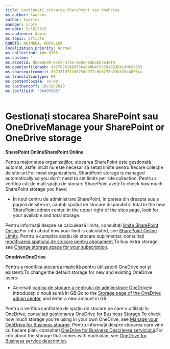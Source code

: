 ```yaml
---
title: Gestionați stocarea SharePoint sau OneDrive
ms.author: kaarins
author: kaarins
manager: scotv
ms.date: 5/18/2018
ms.audience: Admin
ms.topic: article
ROBOTS: NOINDEX, NOFOLLOW
localization_priority: Normal
ms.collection: Adm_O365
ms.custom: ''
ms.assetid: 8b0e6b9b-67c9-4716-8602-ebb58b364ef9
ms.openlocfilehash: 4427626108df36a8b8b4f5535a8236bc4de59832
ms.sourcegitcommit: 037331d71f06750d972c0b6278b23bb15c4806ca
ms.translationtype: MT
ms.contentlocale: ro-RO
ms.lasthandoff: 10/18/2019
ms.locfileid: "36497095"
---
```

# <a name="manage-your-sharepoint-or-onedrive-storage"></a><span data-ttu-id="b8684-102">Gestionați stocarea SharePoint sau OneDrive</span><span class="sxs-lookup"><span data-stu-id="b8684-102">Manage your SharePoint or OneDrive storage</span></span>

 <span data-ttu-id="b8684-103">**SharePoint Online**</span><span class="sxs-lookup"><span data-stu-id="b8684-103">**SharePoint Online**</span></span>
  
<span data-ttu-id="b8684-104">Pentru majoritatea organizațiilor, stocarea SharePoint este gestionată automat, astfel încât nu este necesar să setați limite pentru fiecare colecție de site-uri.</span><span class="sxs-lookup"><span data-stu-id="b8684-104">For most organizations, SharePoint storage is managed automatically so you don't need to set limits per site collection.</span></span> <span data-ttu-id="b8684-105">Pentru a verifica cât de mult spațiu de stocare SharePoint aveți:</span><span class="sxs-lookup"><span data-stu-id="b8684-105">To check how much SharePoint storage you have:</span></span>
  
- <span data-ttu-id="b8684-106">În noul centru de administrare SharePoint, în partea din dreapta sus a paginii de site-uri, căutați spațiul de stocare disponibil și total.</span><span class="sxs-lookup"><span data-stu-id="b8684-106">In the new SharePoint admin center, in the upper right of the sites page, look for your available and total storage.</span></span>
    
<span data-ttu-id="b8684-107">Pentru informații despre se calculează limita, consultați [limite SharePoint Online](https://go.microsoft.com/fwlink/p/?LinkID=856113).</span><span class="sxs-lookup"><span data-stu-id="b8684-107">For info about how your limit is calculated, see [SharePoint Online Limits](https://go.microsoft.com/fwlink/p/?LinkID=856113).</span></span> <span data-ttu-id="b8684-108">Pentru a cumpăra spațiu de stocare suplimentar, consultați [modificarea spațiului de stocare pentru abonament](https://go.microsoft.com/fwlink/?linkid=866428).</span><span class="sxs-lookup"><span data-stu-id="b8684-108">To buy extra storage, see [Change storage space for your subscription](https://go.microsoft.com/fwlink/?linkid=866428).</span></span>
  
 <span data-ttu-id="b8684-109">**Onedrive**</span><span class="sxs-lookup"><span data-stu-id="b8684-109">**OneDrive**</span></span>
  
<span data-ttu-id="b8684-110">Pentru a modifica stocarea implicită pentru utilizatorii OneDrive noi și existenți:</span><span class="sxs-lookup"><span data-stu-id="b8684-110">To change the default storage for new and existing OneDrive users:</span></span>
  
- <span data-ttu-id="b8684-111">Accesați [pagina de stocare a centrului de administrare OneDrive](https://admin.onedrive.com/?v=StorageSettings)și introduceți o nouă sumă în GB.</span><span class="sxs-lookup"><span data-stu-id="b8684-111">Go to the [Storage page of the OneDrive admin center](https://admin.onedrive.com/?v=StorageSettings), and enter a new amount in GB.</span></span>
    
<span data-ttu-id="b8684-112">Pentru a verifica cantitatea de spațiu de stocare pe care o utilizați în OneDrive, consultați [gestionarea OneDrive for Business Storage](https://go.microsoft.com/fwlink/?linkid=866429).</span><span class="sxs-lookup"><span data-stu-id="b8684-112">To check how much storage you're using in your own OneDrive, see [Manage your OneDrive for Business storage](https://go.microsoft.com/fwlink/?linkid=866429).</span></span> <span data-ttu-id="b8684-113">Pentru informații despre stocarea care vine cu fiecare plan, consultați [OneDrive for Business Descrierea serviciului](https://go.microsoft.com/fwlink/p/?LinkID=826071).</span><span class="sxs-lookup"><span data-stu-id="b8684-113">For info about the storage that comes with each plan, see [OneDrive for Business service description](https://go.microsoft.com/fwlink/p/?LinkID=826071).</span></span>
  

